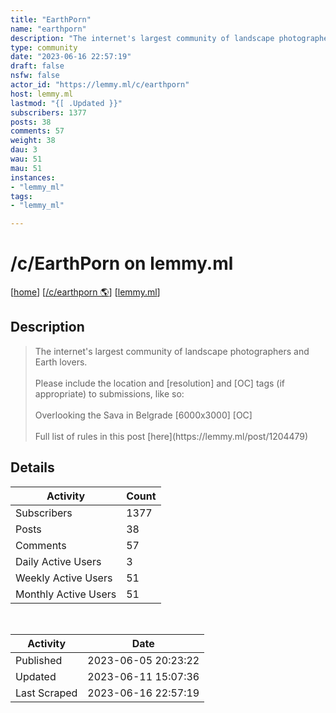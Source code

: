 ```yaml
---
title: "EarthPorn" 
name: "earthporn"
description: "The internet's largest community of landscape photographers and Earth lovers.Please include the location and [resolution] and [OC] tags (if appropriate) to submissions, like so:Overlooking the Sava in Belgrade [6000x3000] [OC]Full list of rules in this post [here](https://lemmy.ml/post/1204479)"
type: community
date: "2023-06-16 22:57:19"
draft: false
nsfw: false
actor_id: "https://lemmy.ml/c/earthporn"
host: lemmy.ml
lastmod: "{[ .Updated }}"
subscribers: 1377
posts: 38
comments: 57
weight: 38
dau: 3
wau: 51
mau: 51
instances:
- "lemmy_ml"
tags: 
- "lemmy_ml"

---
```


# /c/EarthPorn on lemmy.ml

[[home](/)]
[[/c/earthporn 🌎](https://lemmy.ml/c/earthporn)]
[[lemmy.ml](/instances/lemmy_ml)]


## Description 

<blockquote class="description">
The internet's largest community of landscape photographers and Earth lovers.<br><br>Please include the location and [resolution] and [OC] tags (if appropriate) to submissions, like so:<br><br>Overlooking the Sava in Belgrade [6000x3000] [OC]<br><br>Full list of rules in this post [here](https://lemmy.ml/post/1204479)
</blockquote>


## Details

| Activity | Count  |
|----------------------|---|
| Subscribers          | 1377 |
| Posts                | 38  |
| Comments             | 57  |
| Daily Active Users   | 3  |
| Weekly Active Users  | 51  |
| Monthly Active Users | 51  |

<br>

| Activity | Date |
|----------------------|---|
| Published            | 2023-06-05 20:23:22 |
| Updated              | 2023-06-11 15:07:36 |
| Last Scraped         | 2023-06-16 22:57:19 |
